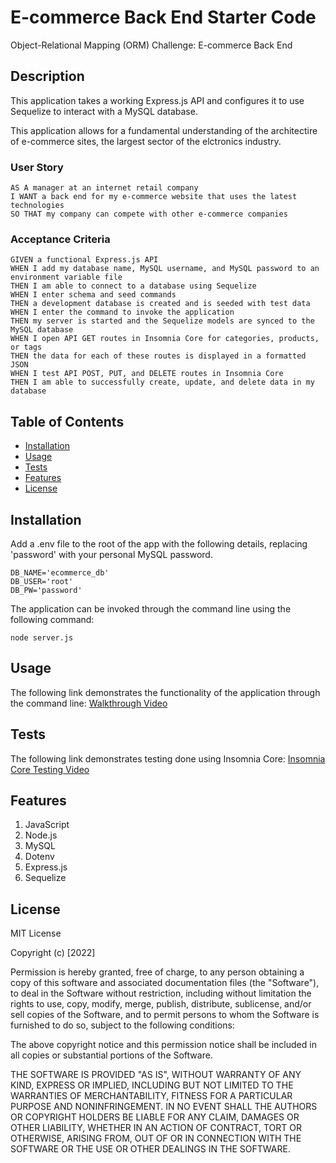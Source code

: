 # E-commerce Back End Starter Code
Object-Relational Mapping (ORM) Challenge: E-commerce Back End

## Description

This application takes a working Express.js API and configures it to use Sequelize to interact with a MySQL database. 

This application allows for a fundamental understanding of the architectire of e-commerce sites, the largest sector of the elctronics industry.

### User Story

```
AS A manager at an internet retail company
I WANT a back end for my e-commerce website that uses the latest technologies
SO THAT my company can compete with other e-commerce companies
```

### Acceptance Criteria

```
GIVEN a functional Express.js API
WHEN I add my database name, MySQL username, and MySQL password to an environment variable file
THEN I am able to connect to a database using Sequelize
WHEN I enter schema and seed commands
THEN a development database is created and is seeded with test data
WHEN I enter the command to invoke the application
THEN my server is started and the Sequelize models are synced to the MySQL database
WHEN I open API GET routes in Insomnia Core for categories, products, or tags
THEN the data for each of these routes is displayed in a formatted JSON
WHEN I test API POST, PUT, and DELETE routes in Insomnia Core
THEN I am able to successfully create, update, and delete data in my database
```

## Table of Contents

- [Installation](#installation)
- [Usage](#usage)
- [Tests](#tests)
- [Features](#Features)
- [License](#license)

## Installation

Add a .env file to the root of the app with the following details, replacing 'password' with your personal MySQL password.

```
DB_NAME='ecommerce_db'
DB_USER='root'
DB_PW='password'
```

The application can be invoked through the command line using the following command:

```
node server.js
```

## Usage

The following link demonstrates the functionality of the application through the command line:
[Walkthrough Video](https://drive.google.com/file/d/12kcyxevgbDt-NTQhffUkbPiq71Xtz4Ks/view?usp=share_link)

## Tests

The following link demonstrates testing done using Insomnia Core:
[Insomnia Core Testing Video](https://drive.google.com/file/d/1--rfHXhiyZjRQf9y9jlQ7DF7_Dkrc8P5/view?usp=share_link)

## Features

1. JavaScript
2. Node.js
3. MySQL
4. Dotenv
5. Express.js
6. Sequelize

## License

MIT License

Copyright (c) [2022]

Permission is hereby granted, free of charge, to any person obtaining a copy
of this software and associated documentation files (the "Software"), to deal
in the Software without restriction, including without limitation the rights
to use, copy, modify, merge, publish, distribute, sublicense, and/or sell
copies of the Software, and to permit persons to whom the Software is
furnished to do so, subject to the following conditions:

The above copyright notice and this permission notice shall be included in all
copies or substantial portions of the Software.

THE SOFTWARE IS PROVIDED "AS IS", WITHOUT WARRANTY OF ANY KIND, EXPRESS OR
IMPLIED, INCLUDING BUT NOT LIMITED TO THE WARRANTIES OF MERCHANTABILITY,
FITNESS FOR A PARTICULAR PURPOSE AND NONINFRINGEMENT. IN NO EVENT SHALL THE
AUTHORS OR COPYRIGHT HOLDERS BE LIABLE FOR ANY CLAIM, DAMAGES OR OTHER
LIABILITY, WHETHER IN AN ACTION OF CONTRACT, TORT OR OTHERWISE, ARISING FROM,
OUT OF OR IN CONNECTION WITH THE SOFTWARE OR THE USE OR OTHER DEALINGS IN THE
SOFTWARE.